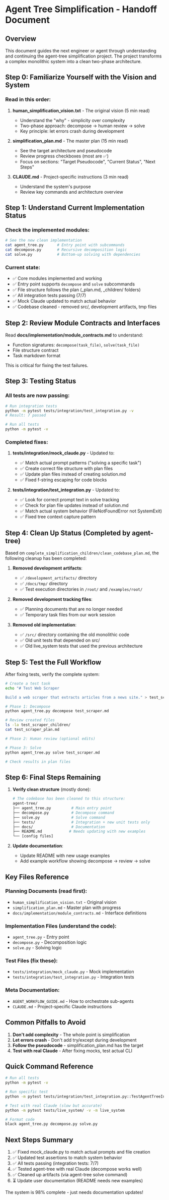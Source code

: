 # Agent Tree Simplification - Handoff Document

## Overview
This document guides the next engineer or agent through understanding and continuing the agent-tree simplification project. The project transforms a complex monolithic system into a clean two-phase architecture.

## Step 0: Familiarize Yourself with the Vision and System

### Read in this order:
1. **human_simplification_vision.txt** - The original vision (5 min read)
   - Understand the "why" - simplicity over complexity
   - Two-phase approach: decompose → human review → solve
   - Key principle: let errors crash during development

2. **simplification_plan.md** - The master plan (15 min read)
   - See the target architecture and pseudocode
   - Review progress checkboxes (most are ✅)
   - Focus on sections: "Target Pseudocode", "Current Status", "Next Steps"

3. **CLAUDE.md** - Project-specific instructions (3 min read)
   - Understand the system's purpose
   - Review key commands and architecture overview

## Step 1: Understand Current Implementation Status

### Check the implemented modules:
```bash
# See the new clean implementation
cat agent_tree.py      # Entry point with subcommands
cat decompose.py       # Recursive decomposition logic  
cat solve.py           # Bottom-up solving with dependencies
```

### Current state:
- ✅ Core modules implemented and working
- ✅ Entry point supports `decompose` and `solve` subcommands
- ✅ File structure follows the plan (_plan.md, _children/ folders)
- ✅ All integration tests passing (7/7)
- ✅ Mock Claude updated to match actual behavior
- ✅ Codebase cleaned - removed src/, development artifacts, tmp files

## Step 2: Review Module Contracts and Interfaces

Read **docs/implementation/module_contracts.md** to understand:
- Function signatures: `decompose(task_file)`, `solve(task_file)`
- File structure contract
- Task markdown format

This is critical for fixing the test failures.

## Step 3: Testing Status

### All tests are now passing:
```bash
# Run integration tests
python -m pytest tests/integration/test_integration.py -v
# Result: 7 passed

# Run all tests
python -m pytest -v
```

### Completed fixes:
1. **tests/integration/mock_claude.py** - Updated to:
   - ✅ Match actual prompt patterns ("solving a specific task")
   - ✅ Create correct file structure with plan files
   - ✅ Update plan files instead of creating solution.md
   - ✅ Fixed f-string escaping for code blocks

2. **tests/integration/test_integration.py** - Updated to:
   - ✅ Look for correct prompt text in solve tracking
   - ✅ Check for plan file updates instead of solution.md
   - ✅ Match actual system behavior (FileNotFoundError not SystemExit)
   - ✅ Fixed tree context capture pattern

## Step 4: Clean Up Status (Completed by agent-tree)

Based on `complete_simplification_children/clean_codebase_plan.md`, the following cleanup has been completed:

1. **Removed development artifacts**:
   - ✅ `/development_artifacts/` directory
   - ✅ `/docs/tmp/` directory
   - ✅ Test execution directories in `/root/` and `/examples/root/`

2. **Removed development tracking files**:
   - ✅ Planning documents that are no longer needed
   - ✅ Temporary task files from our work session

3. **Removed old implementation**:
   - ✅ `/src/` directory containing the old monolithic code
   - ✅ Old unit tests that depended on src/
   - ✅ Old live_system tests that used the previous architecture

## Step 5: Test the Full Workflow

After fixing tests, verify the complete system:

```bash
# Create a test task
echo "# Test Web Scraper

Build a web scraper that extracts articles from a news site." > test_scraper.md

# Phase 1: Decompose
python agent_tree.py decompose test_scraper.md

# Review created files
ls -la test_scraper_children/
cat test_scraper_plan.md

# Phase 2: Human review (optional edits)

# Phase 3: Solve
python agent_tree.py solve test_scraper.md

# Check results in plan files
```

## Step 6: Final Steps Remaining

1. **Verify clean structure** (mostly done):
   ```bash
   # The codebase has been cleaned to this structure:
   agent-tree/
   ├── agent_tree.py         # Main entry point
   ├── decompose.py          # Decompose command
   ├── solve.py              # Solve command
   ├── tests/                # Integration + new unit tests only
   ├── docs/                 # Documentation
   ├── README.md            # Needs updating with new examples
   └── [config files]
   ```

2. **Update documentation**:
   - Update README with new usage examples
   - Add example workflow showing decompose → review → solve

## Key Files Reference

### Planning Documents (read first):
- `human_simplification_vision.txt` - Original vision
- `simplification_plan.md` - Master plan with progress
- `docs/implementation/module_contracts.md` - Interface definitions

### Implementation Files (understand the code):
- `agent_tree.py` - Entry point
- `decompose.py` - Decomposition logic
- `solve.py` - Solving logic

### Test Files (fix these):
- `tests/integration/mock_claude.py` - Mock implementation
- `tests/integration/test_integration.py` - Integration tests

### Meta Documentation:
- `AGENT_WORKFLOW_GUIDE.md` - How to orchestrate sub-agents
- `CLAUDE.md` - Project-specific Claude instructions

## Common Pitfalls to Avoid

1. **Don't add complexity** - The whole point is simplification
2. **Let errors crash** - Don't add try/except during development
3. **Follow the pseudocode** - simplification_plan.md has the target
4. **Test with real Claude** - After fixing mocks, test actual CLI

## Quick Command Reference

```bash
# Run all tests
python -m pytest -v

# Run specific test
python -m pytest tests/integration/test_integration.py::TestAgentTreeIntegration::test_simple_task_workflow -v

# Test with real Claude (slow but accurate)
python -m pytest tests/live_system/ -v -m live_system

# Format code
black agent_tree.py decompose.py solve.py
```

## Next Steps Summary

1. ✅ Fixed mock_claude.py to match actual prompts and file creation
2. ✅ Updated test assertions to match system behavior  
3. ✅ All tests passing (integration tests: 7/7)
4. ✅ Tested agent-tree with real Claude (decompose works well)
5. ✅ Cleaned up artifacts (via agent-tree solve command)
6. ⏳ Update user documentation (README needs new examples)

The system is 98% complete - just needs documentation updates!